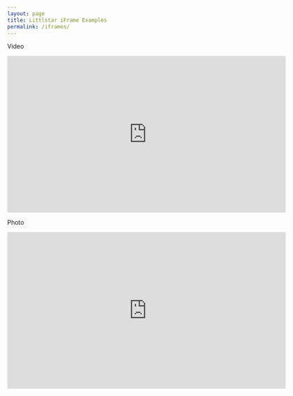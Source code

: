 ```yaml
---
layout: page
title: Littlstar iFrame Examples
permalink: /iframes/
---
```


Video

<iframe src='http://littlstar-b.com/api/v1/videos/d3a275d6/iframe' width='640px' height='360px' frameborder='0' allowfullscreen></iframe>

Photo

<iframe src='http://littlstar-b.com/api/v1/photos/589ce357/iframe' width='640px' height='360px' frameborder='0' allowfullscreen></iframe>
